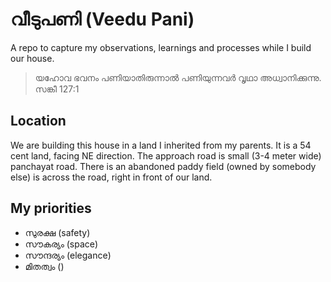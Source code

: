 # വീടുപണി (Veedu Pani)
A repo to capture my observations, learnings and processes while I build our house.

> യഹോവ ഭവനം പണിയാതിരുന്നാൽ പണിയുന്നവർ വൃഥാ അധ്വാനിക്കുന്നു. സങ്കീ 127:1

## Location
We are building this house in a land I inherited from my parents. It is a 54 cent land, facing NE direction. The approach road is small (3-4 meter wide) panchayat road. There is an abandoned paddy field (owned by somebody else) is across the road, right in front of our land. 

## My priorities
* സുരക്ഷ (safety)
* സൗകര്യം (space)
* സൗന്ദര്യം (elegance)
* മിതത്വം ()